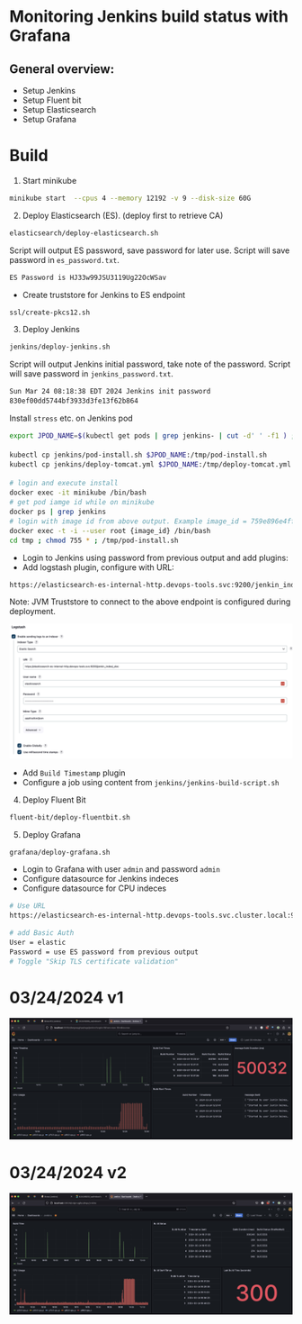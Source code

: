 # Monitoring Jenkins build status with Grafana

## General overview:
- Setup Jenkins
- Setup Fluent bit
- Setup Elasticsearch
- Setup Grafana

# Build
1. Start minikube
```bash
minikube start  --cpus 4 --memory 12192 -v 9 --disk-size 60G
```
2. Deploy Elasticsearch (ES). (deploy first to retrieve CA)
```bash
elasticsearch/deploy-elasticsearch.sh
```
Script will output ES password, save password for later use. Script will save password in `es_password.txt`.
```bash
ES Password is HJ33w99JSU3119Ug22OcWSav
```
- Create truststore for Jenkins to ES endpoint
```bash
ssl/create-pkcs12.sh
```

3. Deploy Jenkins
```bash
jenkins/deploy-jenkins.sh
```
Script will output Jenkins initial password, take note of the password. Script will save password in `jenkins_password.txt`.
```bash
Sun Mar 24 08:18:38 EDT 2024 Jenkins init password
830ef00dd5744bf3933d3fe13f62b864
```
Install `stress` etc. on Jenkins pod
```bash
export JPOD_NAME=$(kubectl get pods | grep jenkins- | cut -d' ' -f1 ) ; echo $JPOD_NAME

kubectl cp jenkins/pod-install.sh $JPOD_NAME:/tmp/pod-install.sh
kubectl cp jenkins/deploy-tomcat.yml $JPOD_NAME:/tmp/deploy-tomcat.yml

# login and execute install 
docker exec -it minikube /bin/bash
# get pod iamge id while on minikube 
docker ps | grep jenkins
# login with image id from above output. Example image_id = 759e896e4ffe
docker exec -t -i --user root {image_id} /bin/bash
cd tmp ; chmod 755 * ; /tmp/pod-install.sh
```
- Login to Jenkins using password from previous output and add plugins:
- Add logstash plugin, configure with URL:
```BASH
https://elasticsearch-es-internal-http.devops-tools.svc:9200/jenkin_index/_doc
```
Note: JVM Truststore to connect to the above endpoint is configured during deployment. 

![Logstasch Jenkins Configure](jenkins/configure-logstash.jpeg)

- Add `Build Timestamp` plugin
- Configure a job using content from `jenkins/jenkins-build-script.sh`
4. Deploy Fluent Bit
```bash
fluent-bit/deploy-fluentbit.sh
```
5. Deploy Grafana
```bash
grafana/deploy-grafana.sh
```
- Login to Grafana with user `admin` and password `admin`
- Configure datasource for Jenkins indeces
- Configure datasource for CPU indeces
```bash
# Use URL
https://elasticsearch-es-internal-http.devops-tools.svc.cluster.local:9200
```
```bash
# add Basic Auth
User = elastic
Password = use ES password from previous output
# Toggle "Skip TLS certificate validation"
```

# 03/24/2024 v1
![Grafana v1 ](grafana/Grafana-03-24-2024-v1.jpg)
# 03/24/2024 v2
![Grafana v2 ](grafana/Grafana-03-24-2024-v2.jpg)

